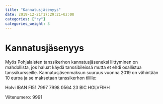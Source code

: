 ```yaml
---
title: "Kannatusjäsenyys"
date: 2019-12-21T17:29:21+02:00
categories: ["ry"]
categories_weight: 3
---
```

# Kannatusjäsenyys
Myös Pohjalaisten tanssikerhon kannatusjäseneksi liittyminen on mahdollista, jos haluat käydä tanssibileissä mutta et ehdi osallistua tanssikursseille. Kannatusjäsenmaksun suuruus vuonna 2019 on vähintään 10 euroa ja se maksetaan tanssikerhon tilille:

Holvi IBAN FI51 7997 7998 0564 23 BIC HOLVFIHH

Viitenumero: 9991

